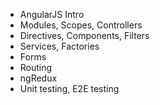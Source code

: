 * AngularJS Intro
* Modules, Scopes, Controllers
* Directives, Components, Filters
* Services, Factories
* Forms
* Routing
* ngRedux
* Unit testing, E2E testing
